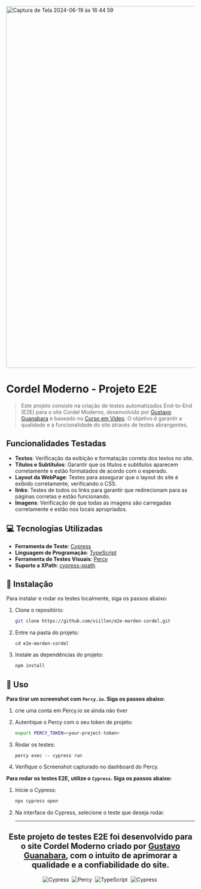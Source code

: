 <img width="965" alt="Captura de Tela 2024-06-19 às 16 44 59" src="https://github.com/viillen/e2e-morden-cordel/assets/160295496/641b1e57-5868-40f7-9b49-82ed0ba48582">


# Cordel Moderno - Projeto E2E

> Este projeto consiste na criação de testes automatizados End-to-End (E2E) para o site Cordel Moderno, desenvolvido por [Gustavo Guanabara](https://github.com/gustavolohn) e baseado no [Curso em Vídeo](https://www.cursoemvideo.com/). O objetivo é garantir a qualidade e a funcionalidade do site através de testes abrangentes.

## Funcionalidades Testadas

- **Textos**: Verificação da exibição e formatação correta dos textos no site.
- **Títulos e Subtítulos**:  Garantir que os títulos e subtítulos aparecem corretamente e estão formatados de acordo com o esperado.
- **Layout da WebPage**: Testes para assegurar que o layout do site é exibido corretamente, verificando o CSS.
- **links**: Testes de todos os links para garantir que redirecionam para as páginas corretas e estão funcionando.
- **Imagens**: Verificação de que todas as imagens são carregadas corretamente e estão nos locais apropriados.

## 💻 Tecnologias Utilizadas

- **Ferramenta de Teste**: [Cypress](https://www.cypress.io/)
- **Linguagem de Programação**: [TypeScript](https://www.typescriptlang.org/)
- **Ferramenta de Testes Visuais**: [Percy](https://percy.io/)
- **Suporte a XPath**: [cypress-xpath](https://www.npmjs.com/package/cypress-xpath)

 
## 🔧 Instalação 

Para instalar e rodar os testes localmente, siga os passos abaixo:

1. Clone o repositório:
    ```bash
    git clone https://github.com/viillen/e2e-morden-cordel.git
    ```
2. Entre na pasta do projeto:
   ```
   cd e2e-morden-cordel
   ```

3. Instale as dependências do projeto:
    ```bash
    npm install
    ```

## 🚀 Uso

**Para tirar um screenshot com `Percy.io`. Siga os passos abaixo:**

1. crie uma conta em Percy.io se ainda não tiver
   
2. Autentique o Percy com o seu token de projeto:
   ```bash
   export PERCY_TOKEN=<your-project-token>
   ```
4. Rodar os testes:
   ```
   percy exec -- cypress run
   ```
5. Verifique o Screenshot capturado no dashboard do Percy.

**Para rodar os testes E2E, utilize o `Cypress`. Siga os passos abaixo:**

1. Inicie o Cypress:
    ```bash
    npx cypress open
    ```
2. Na interface do Cypress, selecione o teste que deseja rodar.

   ---
<div align="center"> 
  
## Este projeto de testes E2E foi desenvolvido para o site Cordel Moderno criado por [Gustavo Guanabara](https://github.com/gustavolohn), com o intuito de aprimorar a qualidade e a confiabilidade do site.

</div> 


<div align="center">
  
![Cypress](https://img.shields.io/badge/-Cypress-0D1117?style=for-the-badge&logo=cypress&labelColor=0D1117)&nbsp;
![Percy](https://img.shields.io/badge/-Percy-0D1117?style=for-the-badge&logo=percy&labelColor=0D1117&textColor=0D1117)&nbsp;
![TypeScript](https://img.shields.io/badge/-TypeScript-0D1117?style=for-the-badge&logo=TypeScript&labelColor=0D1117&textColor=0D1117)&nbsp;
![Cypress](https://img.shields.io/badge/-Xpath-0D1117?style=for-the-badge&logo=xpath&labelColor=0D1117)&nbsp;

   </div> 
  

  

